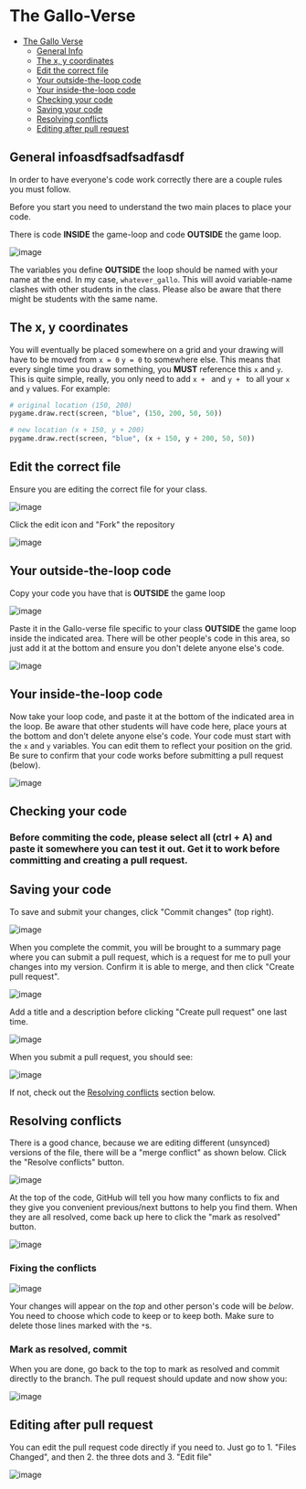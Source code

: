 # The Gallo-Verse

- [The Gallo Verse](#the-gallo-verse)
  * [General Info](#general-info)
  * [The x, y coordinates](#the-x--y-coordinates)
  * [Edit the correct file](#edit-the-correct-file)
  * [Your outside-the-loop code](#your-outside-the-loop-code)
  * [Your inside-the-loop code](#your-inside-the-loop-code)
  * [Checking your code](#checking-your-code)
  * [Saving your code](#saving-your-code)
  * [Resolving conflicts](#resolving-conflicts)
  * [Editing after pull request](#editing-after-pull-request)

## General infoasdfsadfsadfasdf
In order to have everyone's code work correctly there are a couple rules you must follow.

Before you start you need to understand the two main places to place your code.

There is code **INSIDE** the game-loop and code **OUTSIDE** the game loop.

![image](https://github.com/MrGallo/the-gallo-verse/assets/11080017/fdcc2e1c-5e4e-4130-b1b5-807075490ed6)

The variables you define **OUTSIDE** the loop should be named with your name at the end. In my case, `whatever_gallo`. This will avoid variable-name clashes with other students in the class. Please also be aware that there might be students with the same name.

## The x, y coordinates
You will eventually be placed somewhere on a grid and your drawing will have to be moved from `x = 0` `y = 0` to somewhere else. This means that every single time you draw something, you **MUST** reference this `x` and `y`. This is quite simple, really, you only need to add `x + ` and `y + ` to all your `x` and `y` values. For example:

```python
# original location (150, 200)
pygame.draw.rect(screen, "blue", (150, 200, 50, 50))

# new location (x + 150, y + 200)
pygame.draw.rect(screen, "blue", (x + 150, y + 200, 50, 50))
```

## Edit the correct file
Ensure you are editing the correct file for your class. 

![image](https://github.com/MrGallo/the-gallo-verse/assets/11080017/d0154f06-be24-4093-928c-94ee6aaedc77)

Click the edit icon and "Fork" the repository

![image](https://github.com/MrGallo/the-gallo-verse/assets/11080017/655633c0-a911-4a76-b9db-647da245e7b0)


## Your outside-the-loop code
Copy your code you have that is **OUTSIDE** the game loop

![image](https://github.com/MrGallo/the-gallo-verse/assets/11080017/1d832625-a88e-4a22-aeee-b4336fbb416d)

Paste it in the Gallo-verse file specific to your class **OUTSIDE** the game loop inside the indicated area.
There will be other people's code in this area, so just add it at the bottom and ensure you don't delete
anyone else's code.

![image](https://github.com/MrGallo/the-gallo-verse/assets/11080017/e22030ab-a4bf-4fa4-b219-ba3fd231cbeb)

## Your inside-the-loop code
Now take your loop code, and paste it at the bottom of the indicated area in the loop. Be aware that other students will have code here, place yours at the bottom and don't delete anyone else's code. Your code must start with the `x` and `y` variables. You can edit them to reflect your position on the grid. Be sure to confirm that your code works before submitting a pull request (below).

![image](https://github.com/MrGallo/the-gallo-verse/assets/11080017/4484cf85-1212-49a3-812f-fe996b4de274)

## Checking your code
### Before commiting the code, please select all (ctrl + A) and paste it somewhere you can test it out. Get it to work before committing and creating a pull request.


## Saving your code
To save and submit your changes, click "Commit changes" (top right).

![image](https://github.com/MrGallo/the-gallo-verse/assets/11080017/b997e051-bc32-4655-81ec-07a098298446)

When you complete the commit, you will be brought to a summary page where you can submit a pull request, which is a request for me to pull your changes into my version. Confirm it is able to merge, and then click "Create pull request".

![image](https://github.com/MrGallo/the-gallo-verse/assets/11080017/4a781213-1395-4e4f-aa12-8663c201f874)

Add a title and a description before clicking "Create pull request" one last time.

![image](https://github.com/MrGallo/the-gallo-verse/assets/11080017/bd8f1199-97c6-46e6-bc38-2cbceca2bf4c)

When you submit a pull request, you should see:

![image](https://github.com/MrGallo/the-gallo-verse/assets/11080017/535aa954-7954-4220-930b-9950882f390c)

If not, check out the [Resolving conflicts](#resolving-conflicts) section below.

## Resolving conflicts
There is a good chance, because we are editing different (unsynced) versions of the file, there will be a "merge conflict" as shown below. Click the "Resolve conflicts" button.

![image](https://github.com/MrGallo/the-gallo-verse/assets/11080017/a7b9c028-58a8-46d5-acdd-15d937911f6c)


At the top of the code, GitHub will tell you how many conflicts to fix and they give you convenient previous/next buttons to help you find them. When they are all resolved, come back up here to click the "mark as resolved" button.

![image](https://github.com/MrGallo/the-gallo-verse/assets/11080017/c84a81ec-0424-4749-b951-4baf48849d29)

### Fixing the conflicts

![image](https://github.com/MrGallo/the-gallo-verse/assets/11080017/bf9245a2-9be9-4bee-b753-80bb700e7634)

Your changes will appear on the *top* and other person's code will be *below*. You need to choose which code to keep or to keep both. Make sure to delete those lines marked with the `*`s. 

### Mark as resolved, commit
When you are done, go back to the top to mark as resolved and commit directly to the branch. The pull request should update and now show you:

![image](https://github.com/MrGallo/the-gallo-verse/assets/11080017/d8e54a42-54eb-4d2a-ac23-1afe37839c65)


## Editing after pull request
You can edit the pull request code directly if you need to. Just go to 1. "Files Changed", and then 2. the three dots and 3. "Edit file"

![image](https://github.com/MrGallo/the-gallo-verse/assets/11080017/76edead7-942e-48f2-9ed9-cd699d41ec2d)

